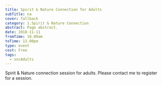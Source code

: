 ```yaml
---
title: Spirit & Nature Connection for Adults
subTitle: na
cover: fallback
category: 1.Spirit & Nature Connection
abstract: Page abstract.
date: 2018-11-11
fromTime: 10.00am
toTime: 12.00pm
type: event
cost: Free
tags:
  - sncAdults
---
```


Spirit & Nature connection session for adults. Please contact me to register for a session.

